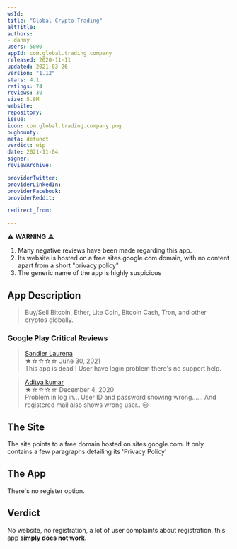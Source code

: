 ```yaml
---
wsId: 
title: "Global Crypto Trading"
altTitle: 
authors:
- danny
users: 5000
appId: com.global.trading.company
released: 2020-11-11
updated: 2021-03-26
version: "1.12"
stars: 4.1
ratings: 74
reviews: 30
size: 5.8M
website: 
repository: 
issue: 
icon: com.global.trading.company.png
bugbounty: 
meta: defunct
verdict: wip
date: 2021-11-04
signer: 
reviewArchive:

providerTwitter: 
providerLinkedIn: 
providerFacebook: 
providerReddit: 

redirect_from:

---
```


⚠️ **WARNING** ⚠️ 
1. Many negative reviews have been made regarding this app. 
2. Its website is hosted on a free sites.google.com domain, with no content apart from a short "privacy policy"
3. The generic name of the app is highly suspicious

## App Description

> Buy/Sell Bitcoin, Ether, Lite Coin, Bitcoin Cash, Tron, and other cryptos globally.

### Google Play Critical Reviews

> [Sandler Laurena](https://play.google.com/store/apps/details?id=com.global.trading.company&reviewId=gp%3AAOqpTOHbcjHf3pCYFt1emIUydGGSeRGYT6z1ntluxYsoDh0rkIq4NX7YwkbzctjSAbgZKnMVFb9HTpLJ4ZZI1G4)<br>
  ★☆☆☆☆ June 30, 2021 <br>
       This app is dead ! User have login problem there's no support help.
       
> [Aditya kumar](https://play.google.com/store/apps/details?id=com.global.trading.company&reviewId=gp%3AAOqpTOHxMenMYkhPQEapuddXL6BvDx14lYVIbaL2R5zXuevkR1dCQVA1PVqTf-IOUHNLJszTc9ITA4ZbJYpDSW4)<br>
  ★☆☆☆☆ December 4, 2020 <br>
       Problem in log in... User ID and password showing wrong...... And registered mail also shows wrong user.. 😑

## The Site

The site points to a free domain hosted on sites.google.com. It only contains a few paragraphs detailing its 'Privacy Policy'

## The App

There's no register option.

## Verdict

No website, no registration, a lot of user complaints about registration, this app **simply does not work.**

